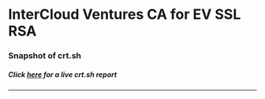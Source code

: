 # InterCloud Ventures CA for EV SSL RSA
### Snapshot of crt.sh
##### Click [here](https://crt.sh/?q=3964D85BEFA07FE1F1F932C0FEF2367DE58007C1045F964D3D2D0DD92105AA84) for a live crt.sh report

---
